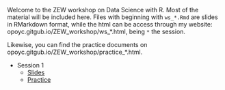 Welcome to the ZEW workshop on Data Science with R. Most of the material will be included here. Files with beginning with `ws_*.Rmd` are slides in RMarkdown format, while the html can be access through my website: opoyc.gitgub.io/ZEW_workshop/ws_*.html, being `*` the session.

Likewise, you can find the practice documents on opoyc.gitgub.io/ZEW_workshop/practice_*.html.

- Session 1
  - [Slides](www.opoyc.gitgub.io/ZEW_workshop/ws_1.html)
  - [Practice](www.opoyc.gitgub.io/ZEW_workshop/practice_1.html)
